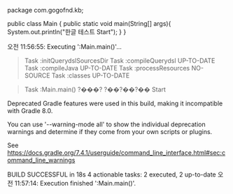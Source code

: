package com.gogofnd.kb;

public class Main {
    public static void main(String[] args){
        System.out.println("한글 테스트 Start");
    }
}

오전 11:56:55: Executing ':Main.main()'...

> Task :initQuerydslSourcesDir
> Task :compileQuerydsl UP-TO-DATE
> Task :compileJava UP-TO-DATE
> Task :processResources NO-SOURCE
> Task :classes UP-TO-DATE

> Task :Main.main()
?���? ?��?��?�� Start

Deprecated Gradle features were used in this build, making it incompatible with Gradle 8.0.

You can use '--warning-mode all' to show the individual deprecation warnings and determine if they come from your own scripts or plugins.

See https://docs.gradle.org/7.4.1/userguide/command_line_interface.html#sec:command_line_warnings

BUILD SUCCESSFUL in 18s
4 actionable tasks: 2 executed, 2 up-to-date
오전 11:57:14: Execution finished ':Main.main()'.
